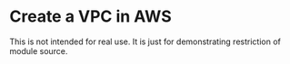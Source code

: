 # Create a VPC in AWS
This is not intended for real use.  It is just for demonstrating restriction of module source.
